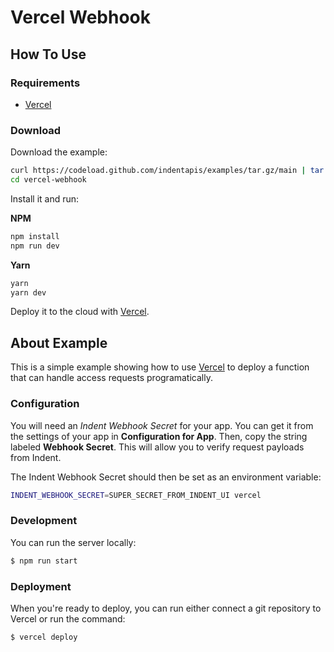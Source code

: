 # Vercel Webhook

## How To Use

### Requirements

- [Vercel](https://vercel.com)

### Download

Download the example:

```bash
curl https://codeload.github.com/indentapis/examples/tar.gz/main | tar -xz --strip=3 examples-main/webhooks/vercel-webhook
cd vercel-webhook
```

Install it and run:

**NPM**

```bash
npm install
npm run dev
```

**Yarn**

```bash
yarn
yarn dev
```

Deploy it to the cloud with [Vercel](https://vercel.com/).

## About Example

This is a simple example showing how to use [Vercel](https://vercel.com) to deploy a function that can handle access requests programatically.

### Configuration

You will need an _Indent Webhook Secret_ for your app. You can get it from the settings of your app in **Configuration for App**. Then, copy the string labeled **Webhook Secret**. This will allow you to verify request payloads from Indent.

The Indent Webhook Secret should then be set as an environment variable:

```bash
INDENT_WEBHOOK_SECRET=SUPER_SECRET_FROM_INDENT_UI vercel
```

### Development

You can run the server locally:

```bash
$ npm run start
```

### Deployment

When you're ready to deploy, you can run either connect a git repository to Vercel or run the command:

```bash
$ vercel deploy
```
